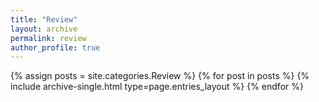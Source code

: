 ```yaml
---
title: "Review"
layout: archive
permalink: review
author_profile: true
---
```


{% assign posts = site.categories.Review %}
{% for post in posts %} {% include archive-single.html type=page.entries_layout %} {% endfor %}

